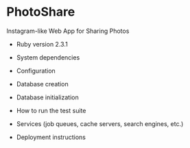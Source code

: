 # PhotoShare

Instagram-like Web App for Sharing Photos










* Ruby version
2.3.1

* System dependencies


* Configuration


* Database creation


* Database initialization


* How to run the test suite


* Services (job queues, cache servers, search engines, etc.)


* Deployment instructions

